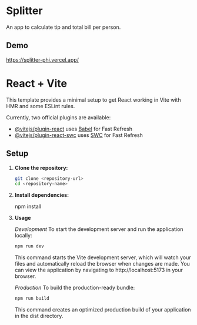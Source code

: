 # Splitter

An app to calculate tip and total bill per person.

## Demo

https://splitter-phi.vercel.app/

# React + Vite

This template provides a minimal setup to get React working in Vite with HMR and some ESLint rules.

Currently, two official plugins are available:

- [@vitejs/plugin-react](https://github.com/vitejs/vite-plugin-react/blob/main/packages/plugin-react/README.md) uses [Babel](https://babeljs.io/) for Fast Refresh
- [@vitejs/plugin-react-swc](https://github.com/vitejs/vite-plugin-react-swc) uses [SWC](https://swc.rs/) for Fast Refresh

## Setup

1. **Clone the repository:**
   ```bash
   git clone <repository-url>
   cd <repository-name>

2. **Install dependencies:**

    npm install

3. **Usage**

    *Development*
    To start the development server and run the application locally:
     ```bash
    npm run dev
    ```
    This command starts the Vite development server, which will watch your files and automatically reload the browser when changes are made. You can view the application by navigating to http://localhost:5173 in your browser.

    *Production*
    To build the production-ready bundle:
    ```bash
    npm run build
    ```
    This command creates an optimized production build of your application in the dist directory.
